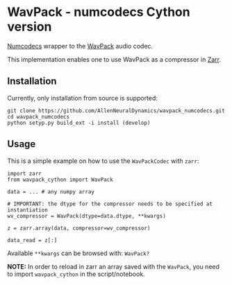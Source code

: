 # WavPack - numcodecs Cython version

[Numcodecs](https://numcodecs.readthedocs.io/en/latest/index.html) wrapper to the [WavPack](https://www.wavpack.com/index.html) audio codec.

This implementation enables one to use WavPack as a compressor in [Zarr](https://zarr.readthedocs.io/en/stable/index.html).

## Installation

Currently, only installation from source is supported:

```
git clone https://github.com/AllenNeuralDynamics/wavpack_numcodecs.git
cd wavpack_numcodecs
python setyp.py build_ext -i install (develop)
```

## Usage

This is a simple example on how to use the `WavPackCodec` with `zarr`:

```
import zarr
from wavpack_cython import WavPack

data = ... # any numpy array

# IMPORTANT: the dtype for the compressor needs to be specified at instantiation
wv_compressor = WavPack(dtype=data.dtype, **kwargs)

z = zarr.array(data, compressor=wv_compressor)

data_read = z[:]
```
Available `**kwargs` can be browsed with: `WavPack?`

**NOTE:** In order to reload in zarr an array saved with the `WavPack`, you need to import `wavpack_cython` in the script/notebook.